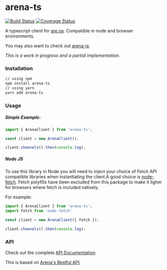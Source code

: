 # arena-ts
[![Build Status](https://travis-ci.org/e-e-e/arena-ts.svg?branch=master)](https://travis-ci.org/e-e-e/arena-ts)
[![Coverage Status](https://coveralls.io/repos/github/e-e-e/arena-ts/badge.svg?branch=master)](https://coveralls.io/github/e-e-e/arena-ts?branch=master)

A typescript client for [are.na](are.na). Compatible in node and browser environments.

You may also want to check out [arena-js](https://github.com/ivangreene/arena-js).

*This is a work in progress and a partial implementation.*

### Installation

```bash
// using npm
npm install arena-ts
// using yarn
yarn add arena-ts

```

### Usage

##### Simple Example:
```ts
import { ArenaClient } from 'arena-ts';

const client = new ArenaClient();

client.channels().then(console.log);
```

##### Node JS

To use this library in Node you will need to inject your choice of Fetch API compatible libraries when instantiating
the client.A good choice is [node-fetch](https://www.npmjs.com/package/node-fetch). Fetch polyfills have been excluded
from this package to make it ligher for browsers where fetch is included natively.

For example:
```ts
import { ArenaClient } from 'arena-ts';
import fetch from 'node-fetch'

const client = new ArenaClient({ fetch });

client.channels().then(console.log);
```


### API

Check out the complete [API Documentation](https://e-e-e.github.io/arena-ts/).

This is based on [Arena's Restful API](dev.are.na).
